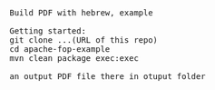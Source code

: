 <pre>
Build PDF with hebrew, example

Getting started:
git clone ...(URL of this repo)
cd apache-fop-example
mvn clean package exec:exec

an output PDF file there in otuput folder
</pre>
